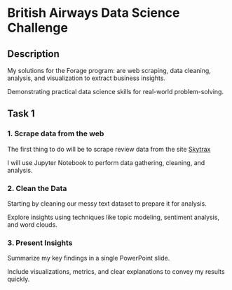 # **British Airways Data Science Challenge**

## **Description**
My solutions for the Forage program: are web scraping, data cleaning, analysis, and visualization to extract business insights. 

Demonstrating practical data science skills for real-world problem-solving.

## **Task 1**
### **1. Scrape data from the web**
The first thing to do will be to scrape review data from the site [Skytrax](https://www.airlinequality.com/airline-reviews/british-airways/)

I will use Jupyter Notebook to perform data gathering, cleaning, and analysis.

### **2. Clean the Data**
Starting by cleaning our messy text dataset to prepare it for analysis.

Explore insights using techniques like topic modeling, sentiment analysis, and word clouds.

### **3. Present Insights**
Summarize my key findings in a single PowerPoint slide.

Include visualizations, metrics, and clear explanations to convey my results quickly.
